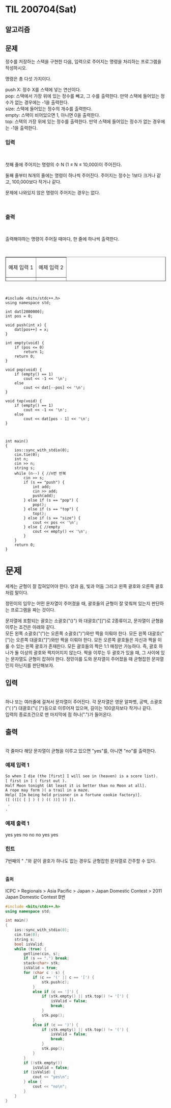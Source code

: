 # TIL 200704(Sat)

## 알고리즘



## 문제

정수를 저장하는 스택을 구현한 다음, 입력으로 주어지는 명령을 처리하는 프로그램을 작성하시오.

명령은 총 다섯 가지이다.

push X: 정수 X를 스택에 넣는 연산이다.  
pop: 스택에서 가장 위에 있는 정수를 빼고, 그 수를 출력한다. 만약 스택에 들어있는 정수가 없는 경우에는 -1을 출력한다.  
size: 스택에 들어있는 정수의 개수를 출력한다.  
empty: 스택이 비어있으면 1, 아니면 0을 출력한다.  
top: 스택의 가장 위에 있는 정수를 출력한다. 만약 스택에 들어있는 정수가 없는 경우에는 -1을 출력한다.

###   
### 입력

<br>


첫째 줄에 주어지는 명령의 수 N (1 ≤ N ≤ 10,000)이 주어진다.

둘째 줄부터 N개의 줄에는 명령이 하나씩 주어진다. 주어지는 정수는 1보다 크거나 같고, 100,000보다 작거나 같다.

문제에 나와있지 않은 명령이 주어지는 경우는 없다.

<br>



### 출력

<br>

출력해야하는 명령이 주어질 때마다, 한 줄에 하나씩 출력한다.

<br>



<table style="border-collapse: collapse; width: 100%; height: 76px;" border="1"><tbody><tr style="height: 19px;"><td style="width: 50%; height: 19px;"><span style="">예제 입력 1</span></td><td style="width: 50%; height: 19px;"><p>예제 입력 2</p></td></tr><tr style="height: 19px;"><td style="width: 50%; height: 19px;"><p>14<br>push 1<br>push 2<br>top<br>size<br>empty<br>pop<br>pop<br>pop<br>size<br>empty<br>pop<br>push 3<br>empty<br>top</p></td><td style="width: 50%; height: 19px;"><span style="">7</span><br><span style=";">pop</span><br><span style="">top</span><br><span style="">push 123</span><br><span style="">top</span><br><span style="">pop</span><br><span style="">top</span><br><span style="">pop</span></td></tr><tr style="height: 19px;"><td style="width: 50%; height: 19px;"><p>예제 출력 1</p></td><td style="width: 50%; height: 19px;"><span>예제 출력 2</span></td></tr><tr style="height: 19px;"><td style="width: 50%; height: 19px;"><span >2</span><br><span >2</span><br><span >0</span><br><span >2</span><br><span>1</span><br><span >-1</span><br><span >0</span><br><span>1</span><br><span >-1</span><br><span >0</span><br><span >3</span></td><td style="width: 50%; height: 19px;"><p>-1<br>-1<br>123<br>123<br>-1<br>-1</p></td></tr></tbody></table>

<br>





```
#include <bits/stdc++.h>
using namespace std;

int dat[2000000];
int pos = 0;

void push(int x) {
    dat[pos++] = x;        
}

int empty(void) {
    if (pos <= 0)
        return 1;
    return 0;
}

void pop(void) {
    if (empty() == 1)
        cout << -1 << '\n';
    else
        cout << dat[--pos] << '\n';
}

void top(void) {
    if (empty() == 1)
        cout << -1 << '\n';
    else
        cout << dat[pos - 1] << '\n';
}



int main()
{
    ios::sync_with_stdio(0);
    cin.tie(0);
    int n;
    cin >> n;
    string s;
    while (n--) { //n번 반복
        cin >> s;
        if (s == "push") {
            int add;
            cin >> add;
            push(add);
        } else if (s == "pop") {
            pop();
        } else if (s == "top") {
            top();
        } else if (s == "size") {
            cout << pos << '\n';
        } else { //empty 
            cout << empty() << '\n';
        }
    }
    return 0;
}
```

# 문제

세계는 균형이 잘 잡혀있어야 한다. 양과 음, 빛과 어둠 그리고 왼쪽 괄호와 오른쪽 괄호처럼 말이다.

정민이의 임무는 어떤 문자열이 주어졌을 때, 괄호들의 균형이 잘 맞춰져 있는지 판단하는 프로그램을 짜는 것이다.

문자열에 포함되는 괄호는 소괄호("()") 와 대괄호("\[]")로 2종류이고, 문자열이 균형을 이루는 조건은 아래와 같다.
<br>
모든 왼쪽 소괄호("(")는 오른쪽 소괄호(")")와만 짝을 이뤄야 한다. 
모든 왼쪽 대괄호("\[")는 오른쪽 대괄호("]")와만 짝을 이뤄야 한다. 
모든 오른쪽 괄호들은 자신과 짝을 이룰 수 있는 왼쪽 괄호가 존재한다. 
모든 괄호들의 짝은 1:1 매칭만 가능하다. 즉, 괄호 하나가 둘 이상의 괄호와 짝지어지지 않는다. 
짝을 이루는 두 괄호가 있을 때, 그 사이에 있는 문자열도 균형이 잡혀야 한다. 
정민이를 도와 문자열이 주어졌을 때 균형잡힌 문자열인지 아닌지를 판단해보자. 
<br>

## 입력

<br>
하나 또는 여러줄에 걸쳐서 문자열이 주어진다. 각 문자열은 영문 알파벳, 공백, 소괄호("( )") 대괄호("\[ ]")등으로 이루어져 있으며, 길이는 100글자보다 작거나 같다.
<br>
입력의 종료조건으로 맨 마지막에 점 하나(".")가 들어온다.
<br>

## 출력

<br>
각 줄마다 해당 문자열이 균형을 이루고 있으면 "yes"를, 아니면 "no"를 출력한다.
<br>

### 예제 입력 1 

```html
So when I die (the [first] I will see in (heaven) is a score list).
[ first in ] ( first out ).
Half Moon tonight (At least it is better than no Moon at all].
A rope may form )( a trail in a maze.
Help( I[m being held prisoner in a fortune cookie factory)].
([ (([( [ ] ) ( ) (( ))] )) ]).
 .
.
```


### 예제 출력 1 <br>

yes
yes
no
no
no
yes
yes
<br>

### 힌트<br>

7번째의 " ."와 같이 괄호가 하나도 없는 경우도 균형잡힌 문자열로 간주할 수 있다.<br>
<br>

#### 출처<br>

ICPC > Regionals > Asia Pacific > Japan > Japan Domestic Contest > 2011 Japan Domestic Contest B번
<br>

```c++
#include <bits/stdc++.h>
using namespace std;

int main()
{
    ios::sync_with_stdio(0);
    cin.tie(0);
    string s;
    bool isValid;
    while (true) {
        getline(cin, s);
        if (s == ".") break;
        stack<char> stk;
        isValid = true;
        for (char c : s) {
            if (c == '(' || c == '[') {
                stk.push(c);
            }
            else if (c == ']') {
                if (stk.empty() || stk.top() != '[') {
                    isValid = false;
                    break;
                }
                stk.pop();
            }
            else if (c == ')') {
                if (stk.empty() || stk.top() != '(') {
                    isValid = false;
                    break;
                }
                stk.pop();
            }
        }
        if (!stk.empty())
            isValid = false;
        if (isValid) {
            cout << "yes\n";
        } else {
            cout << "no\n";
        }
    }
}
```

